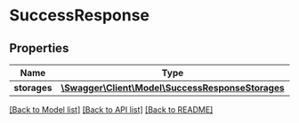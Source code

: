 # SuccessResponse

## Properties
Name | Type | Description | Notes
------------ | ------------- | ------------- | -------------
**storages** | [**\Swagger\Client\Model\SuccessResponseStorages**](SuccessResponseStorages.md) |  | [optional] 

[[Back to Model list]](../README.md#documentation-for-models) [[Back to API list]](../README.md#documentation-for-api-endpoints) [[Back to README]](../README.md)


